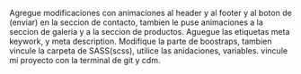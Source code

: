 Agregue modificaciones con animaciones al header y al footer y al boton de (enviar) en la seccion de contacto, tambien le puse animaciones a la seccion de galeria y a la seccion de productos.
Aguegue las etiquetas meta keywork, y meta description.
Modifique la parte de boostraps, tambien vincule la carpeta de SASS(scss), utilice las anidaciones, variables.
vincule mi proyecto con la terminal de git y cdm.
